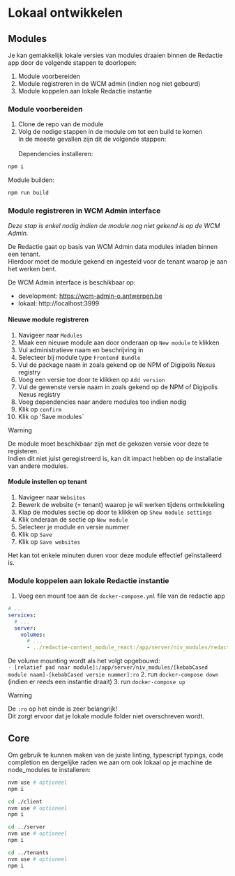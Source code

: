 # Lokaal ontwikkelen

## Modules

Je kan gemakkelijk lokale versies van modules draaien binnen de Redactie app door de volgende stappen te doorlopen:
1. Module voorbereiden
2. Module registreren in de WCM admin (indien nog niet gebeurd)
3. Module koppelen aan lokale Redactie instantie

### Module voorbereiden

1. Clone de repo van de module
2. Volg de nodige stappen in de module om tot een build te komen\
In de meeste gevallen zijn dit de volgende stappen:\
\
Dependencies installeren:
```bash
npm i
```
Module builden:
```bash
npm run build
```

### Module registreren in WCM Admin interface

*Deze stap is enkel nodig indien de module nog niet gekend is op de WCM Admin.*

De Redactie gaat op basis van WCM Admin data modules inladen binnen een tenant.\
Hierdoor moet de module gekend en ingesteld voor de tenant waarop je aan het werken bent.

De WCM Admin interface is beschikbaar op:
  - development: https://wcm-admin-o.antwerpen.be
  - lokaal: http://localhost:3999

#### Nieuwe module registreren
1. Navigeer naar `Modules`
2. Maak een nieuwe module aan door onderaan op `New module` te klikken
3. Vul administratieve naam en beschrijving in
4. Selecteer bij module type `Frontend Bundle`
5. Vul de package naam in zoals gekend op de NPM of Digipolis Nexus registry
6. Voeg een versie toe door te klikken op `Add version`
7. Vul de gewenste versie naam in zoals gekend op de NPM of Digipolis Nexus registry
8. Voeg dependencies naar andere modules toe indien nodig
9. Klik op `confirm`
10. Klik op 'Save modules`

> [!warning]
> De module moet beschikbaar zijn met de gekozen versie voor deze te registeren.\
> Indien dit niet juist geregistreerd is, kan dit impact hebben op de installatie van andere modules.

#### Module instellen op tenant
1. Navigeer naar `Websites`
2. Bewerk de website (= tenant) waarop je wil werken tijdens ontwikkeling
3. Klap de modules sectie op door te klikken op `Show module settings`
4. Klik onderaan de sectie op `New module`
5. Selecteer je module en versie nummer
6. Klik op `Save`
7. Klik op `Save websites`

Het kan tot enkele minuten duren voor deze module effectief geïnstalleerd is.

### Module koppelen aan lokale Redactie instantie
1. Voeg een mount toe aan de `docker-compose.yml` file van de redactie app
```yaml
# ...
services:
  # ...
  server:
    volumes: 
      # ...
      - ../redactie-content_module_react:/app/server/niv_modules/redactie-content-module-1-15-1:ro
```
De volume mounting wordt als het volgt opgebouwd:\
`- [relatief pad naar module]:/app/server/niv_modules/[kebabCased module naam]-[kebabCased versie nummer]:ro`
2. run `docker-compose down` (indien er reeds een instantie draait)
3. run `docker-compose up`

> [!warning]
> De `:ro` op het einde is zeer belangrijk!\
> Dit zorgt ervoor dat je lokale module folder niet overschreven wordt.

## Core

Om gebruik te kunnen maken van de juiste linting, typescript typings, code completion en dergelijke raden we aan om ook lokaal op je machine de node_modules te installeren:
```bash
nvm use # optioneel
npm i

cd ./client
nvm use # optioneel
npm i

cd ../server
nvm use # optioneel
npm i

cd ../tenants
nvm use # optioneel
npm i
```